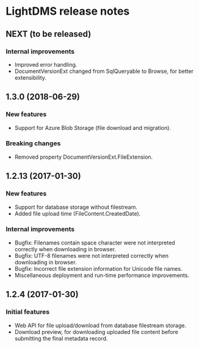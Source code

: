 # LightDMS release notes

## NEXT (to be released)

### Internal improvements

* Improved error handling.
* DocumentVersionExt changed from SqlQueryable to Browse, for better extensibility.

## 1.3.0 (2018-06-29)

### New features

* Support for Azure Blob Storage (file download and migration).

### Breaking changes

* Removed property DocumentVersionExt.FileExtension.

## 1.2.13 (2017-01-30)

### New features

* Support for database storage without filestream.
* Added file upload time (FileContent.CreatedDate).

### Internal improvements

* Bugfix: Filenames contain space character were not interpreted correctly when downloading in browser.
* Bugfix: UTF-8 filenames were not interpreted correctly when downloading in browser.
* Bugfix: Incorrect file extension information for Unicode file names.
* Miscellaneous deployment and run-time performance improvements.

## 1.2.4 (2017-01-30)

### Initial features

* Web API for file upload/download from database filestream storage.
* Download preview, for downloading uploaded file content before submitting the final metadata record.
